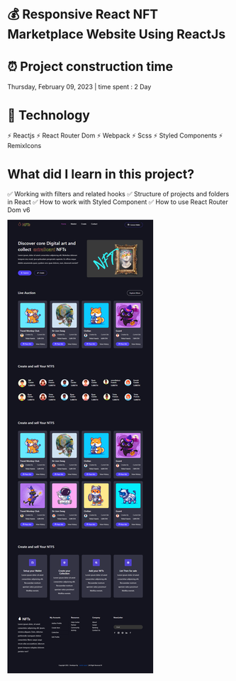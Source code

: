 # 💰 Responsive React NFT Marketplace Website Using ReactJs
##
##
##
##

# ⏰ Project construction time

Thursday, February 09, 2023 | time spent : 2 Day
##
##
##
# 🧂 Technology
⚡ Reactjs
⚡ React Router Dom
⚡ Webpack
⚡ Scss
⚡ Styled Components
⚡ RemixIcons
##
##
##
##

# What did I learn in this project?

✅ Working with filters and related hooks
✅ Structure of projects and folders in React
✅ How to work with Styled Component
✅ How to use React Router Dom v6




 ![Nft portfolio](https://github.com/mhdi-nzari/Nft-project/blob/main/screencapture-nft.png)






